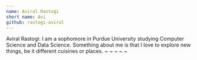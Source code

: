 ```yaml
---
name: Aviral Rastogi
short name: Avi 
github: rastogi-aviral
---
```


Aviral Rastogi: I am a sophomore in Purdue University studying Computer Science and Data Science. Something about me is that I love to explore new things, be it different cuisines or places.
~
~
~
~
~

